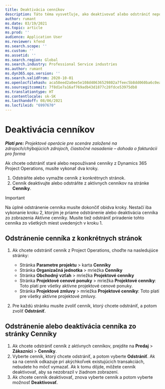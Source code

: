 ```yaml
---
title: Deaktivácia cenníkov
description: Táto téma vysvetľuje, ako deaktivovať alebo odstrániť nepoužívané alebo staré cenníky.
author: rumant
ms.date: 03/19/2021
ms.topic: article
ms.prod: ''
audience: Application User
ms.reviewer: kfend
ms.search.scope: ''
ms.custom: ''
ms.assetid: ''
ms.search.region: Global
ms.search.industry: Professional Service industries
ms.author: rumant
ms.dyn365.ops.version: ''
ms.search.validFrom: 2020-10-01
ms.openlocfilehash: aca58eed2a0ee5e108d40636529802a7feec5b8dd060ba6c0eabc6d0b92b2e2f
ms.sourcegitcommit: 7f8d1e7a16af769adb43d1877c28fdce53975db8
ms.translationtype: HT
ms.contentlocale: sk-SK
ms.lasthandoff: 08/06/2021
ms.locfileid: "6997670"
---
```

# <a name="deactivate-price-lists"></a>Deaktivácia cenníkov 

_**Platí pre:** Projektové operácie pre scenáre založené na zdrojoch/chýbajúcich zdrojoch, čiastočné nasadenie – dohoda o fakturácii pro forma_

Ak chcete odstrániť staré alebo nepoužívané cenníky z Dynamics 365 Project Operations, musíte vykonať dva kroky. 

1. Odstráňte alebo vymažte cenník z konkrétnych stránok.
2. Cenník deaktivujte alebo odstráňte z aktívnych cenníkov na stránke **Cenníky**.

>[!IMPORTANT]
> Na úplné odstránenie cenníka musíte dokončiť obidva kroky. Nestačí iba vykonanie kroku 2, ktorým je priame odstránenie alebo deaktivácia cenníka zo zobrazenia Aktívne cenníky. Musíte tiež odstrániť priradenie tohto cenníka zo všetkých miest uvedených v kroku 1.

## <a name="delete-the-price-list-from-specific-pages"></a>Odstránenie cenníka z konkrétnych stránok
1. Ak chcete odstrániť cenník z Project Operations, choďte na nasledujúce stránky:  

      - Stránka **Parametre projektu** > karta **Cenníky**
      - Stránka **Organizačná jednotka** > mriežka **Cenníky**
      - Stránka **Obchodný vzťah** > mriežka **Projektové cenníky**
      - Stránka **Projektové cenové ponuky** > mriežka **Projektové cenníky**: Toto platí pre všetky aktívne projektové cenové ponuky.
      - Stránka **Projektové zmluvy** > mriežka **Projektové cenníky**: Toto platí pre všetky aktívne projektové zmluvy.

 2. Pre každú stránku musíte zvoliť cenník, ktorý chcete odstrániť, a potom zvoliť **Odstrániť**. 
 
## <a name="delete-or-deactivate-the-price-list-from-the-price-lists-page"></a>Odstránenie alebo deaktivácia cenníka zo stránky Cenníky
 
1. Ak chcete odstrániť cenník z aktívnych cenníkov, prejdite na **Predaj** > **Zákazníci** > **Cenníky**. 
2. Vyberte cenník, ktorý chcete odstrániť, a potom vyberte **Odstrániť**. Ak sa na cenník odkazuje pri akýchkoľvek existujúcich transakciách, nebudete ho môcť vymazať. Ak k tomu dôjde, môžete cenník deaktivovať, aby sa nezobrazil v žiadnom zobrazení. 
3. Ak chcete cenník deaktivovať, znova vyberte cenník a potom vyberte možnosť **Deaktivovať**.   
